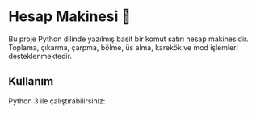 # Hesap Makinesi 🧮

Bu proje Python dilinde yazılmış basit bir komut satırı hesap makinesidir.  
Toplama, çıkarma, çarpma, bölme, üs alma, karekök ve mod işlemleri desteklenmektedir.

## Kullanım
Python 3 ile çalıştırabilirsiniz:

